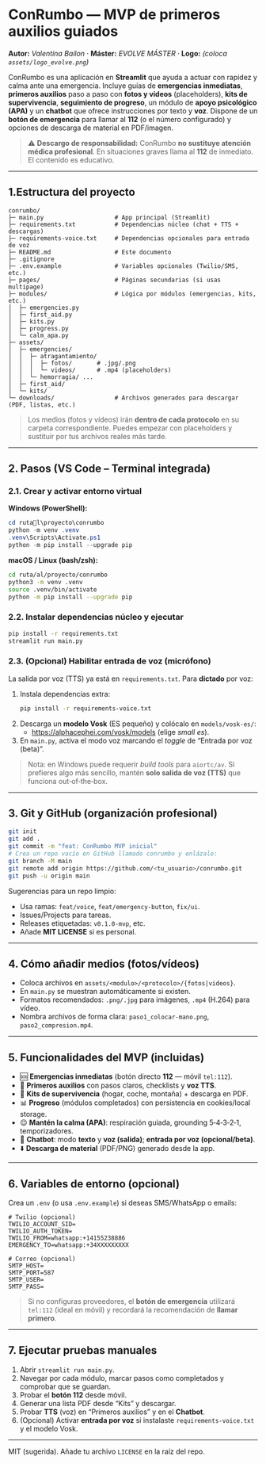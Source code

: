 # ConRumbo — MVP de primeros auxilios guiados

**Autor:** *Valentina Bailon* · **Máster:** *EVOLVE MÁSTER* · **Logo:** *(coloca `assets/logo_evolve.png`)*

ConRumbo es una aplicación en **Streamlit** que ayuda a actuar con rapidez y calma ante una emergencia.
Incluye guías de **emergencias inmediatas**, **primeros auxilios** paso a paso con **fotos y vídeos** (placeholders),
**kits de supervivencia**, **seguimiento de progreso**, un módulo de **apoyo psicológico (APA)** y un **chatbot**
que ofrece instrucciones por texto y **voz**. Dispone de un **botón de emergencia** para llamar al **112**
(o el número configurado) y opciones de descarga de material en PDF/imagen.

> ⚠️ **Descargo de responsabilidad:** ConRumbo **no sustituye atención médica profesional**. En situaciones
> graves llama al **112** de inmediato. El contenido es educativo.

---

## 1.Estructura del proyecto

```
conrumbo/
├─ main.py                    # App principal (Streamlit)
├─ requirements.txt           # Dependencias núcleo (chat + TTS + descargas)
├─ requirements-voice.txt     # Dependencias opcionales para entrada de voz
├─ README.md                  # Este documento
├─ .gitignore
├─ .env.example               # Variables opcionales (Twilio/SMS, etc.)
├─ pages/                     # Páginas secundarias (si usas multipage)
├─ modules/                   # Lógica por módulos (emergencias, kits, etc.)
│  ├─ emergencies.py
│  ├─ first_aid.py
│  ├─ kits.py
│  ├─ progress.py
│  └─ calm_apa.py
├─ assets/
│  ├─ emergencies/
│  │  ├─ atragantamiento/
│  │  │  ├─ fotos/       # .jpg/.png
│  │  │  └─ videos/      # .mp4 (placeholders)
│  │  └─ hemorragia/ ...
│  ├─ first_aid/
│  └─ kits/
└─ downloads/                 # Archivos generados para descargar (PDF, listas, etc.)
```

> Los medios (fotos y vídeos) irán **dentro de cada protocolo** en su carpeta correspondiente.
> Puedes empezar con placeholders y sustituir por tus archivos reales más tarde.

---

## 2. Pasos (VS Code – Terminal integrada)

### 2.1. Crear y activar entorno virtual
**Windows (PowerShell):**
```powershell
cd rutal\proyecto\conrumbo
python -m venv .venv
.venv\Scripts\Activate.ps1
python -m pip install --upgrade pip
```

**macOS / Linux (bash/zsh):**
```bash
cd ruta/al/proyecto/conrumbo
python3 -m venv .venv
source .venv/bin/activate
python -m pip install --upgrade pip
```

### 2.2. Instalar dependencias núcleo y ejecutar
```bash
pip install -r requirements.txt
streamlit run main.py
```

### 2.3. (Opcional) Habilitar **entrada de voz** (micrófono)
La salida por voz (TTS) ya está en `requirements.txt`. Para **dictado** por voz:

1. Instala dependencias extra:
   ```bash
   pip install -r requirements-voice.txt
   ```
2. Descarga un **modelo Vosk** (ES pequeño) y colócalo en `models/vosk-es/`:
   - https://alphacephei.com/vosk/models (elige *small es*).  
3. En `main.py`, activa el modo voz marcando el *toggle* de “Entrada por voz (beta)”.

> Nota: en Windows puede requerir *build tools* para `aiortc/av`. Si prefieres algo más sencillo,
> mantén **solo salida de voz (TTS)** que funciona out‑of‑the‑box.

---

## 3. Git y GitHub (organización profesional)

```bash
git init
git add .
git commit -m "feat: ConRumbo MVP inicial"
# Crea un repo vacío en GitHub llamado conrumbo y enlázalo:
git branch -M main
git remote add origin https://github.com/<tu_usuario>/conrumbo.git
git push -u origin main
```

Sugerencias para un repo limpio:
- Usa ramas: `feat/voice`, `feat/emergency-button`, `fix/ui`.
- Issues/Projects para tareas.
- Releases etiquetadas: `v0.1.0-mvp`, etc.
- Añade **MIT LICENSE** si es personal.

---

## 4. Cómo añadir **medios** (fotos/vídeos)

- Coloca archivos en `assets/<modulo>/<protocolo>/{fotos|videos}`.
- En `main.py` se muestran automáticamente si existen.
- Formatos recomendados: `.png/.jpg` para imágenes, `.mp4` (H.264) para vídeo.
- Nombra archivos de forma clara: `paso1_colocar-mano.png`, `paso2_compresion.mp4`.

---

## 5. Funcionalidades del MVP (incluidas)

- 🆘 **Emergencias inmediatas** (botón directo **112** — móvil `tel:112`).
- 💉 **Primeros auxilios** con pasos claros, checklists y **voz TTS**.
- 🎒 **Kits de supervivencia** (hogar, coche, montaña) + descarga en PDF.
- 📊 **Progreso** (módulos completados) con persistencia en cookies/local storage.
- 😌 **Mantén la calma (APA)**: respiración guiada, grounding 5‑4‑3‑2‑1, temporizadores.
- 🤖 **Chatbot**: modo **texto** y **voz (salida)**; **entrada por voz (opcional/beta)**.
- ⬇️ **Descarga de material** (PDF/PNG) generado desde la app.

---

## 6. Variables de entorno (opcional)

Crea un `.env` (o usa `.env.example`) si deseas SMS/WhatsApp o emails:
```
# Twilio (opcional)
TWILIO_ACCOUNT_SID=
TWILIO_AUTH_TOKEN=
TWILIO_FROM=whatsapp:+14155238886
EMERGENCY_TO=whatsapp:+34XXXXXXXXX

# Correo (opcional)
SMTP_HOST=
SMTP_PORT=587
SMTP_USER=
SMTP_PASS=
```

> Si no configuras proveedores, el **botón de emergencia** utilizará `tel:112` (ideal en móvil) y recordará la
> recomendación de **llamar primero**.

---

## 7. Ejecutar pruebas manuales

1. Abrir `streamlit run main.py`.
2. Navegar por cada módulo, marcar pasos como completados y comprobar que se guardan.
3. Probar el **botón 112** desde móvil.
4. Generar una lista PDF desde “Kits” y descargar.
5. Probar **TTS** (voz) en “Primeros auxilios” y en el **Chatbot**.
6. (Opcional) Activar **entrada por voz** si instalaste `requirements-voice.txt` y el modelo Vosk.

---


MIT (sugerida). Añade tu archivo `LICENSE` en la raíz del repo.

